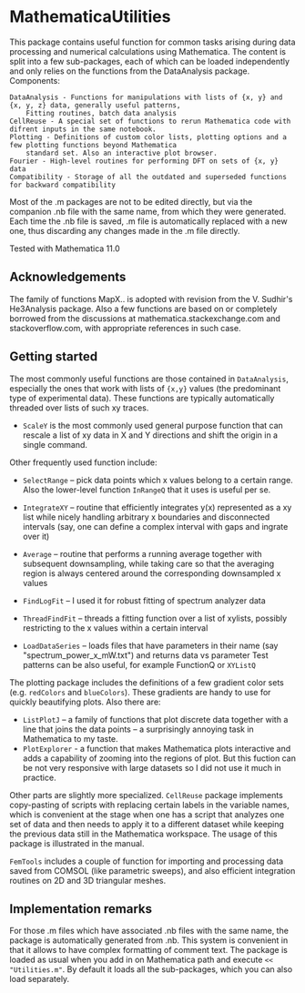 # MathematicaUtilities

This package contains useful function for common tasks arising during data processing and numerical calculations using Mathematica. 
The content is split into a few sub-packages, each of which can be loaded independently and only relies on the functions 
from the DataAnalysis package.   
	Components:
	
	DataAnalysis - Functions for manipulations with lists of {x, y} and {x, y, z} data, generally useful patterns, 
		Fitting routines, batch data analysis
	CellReuse - A special set of functions to rerun Mathematica code with difrent inputs in the same notebook.
	Plotting - Definitions of custom color lists, plotting options and a few plotting functions beyond Mathematica
		standard set. Also an interactive plot browser. 
	Fourier - High-level routines for performing DFT on sets of {x, y} data 
	Compatibility - Storage of all the outdated and superseded functions for backward compatibility

Most of the .m packages are not to be edited directly, but via the companion .nb file with
the same name, from which they were generated. Each time the .nb file is saved, .m file is automatically replaced with a 
new one, thus discarding any changes made in the .m file directly.

Tested with Mathematica 11.0

## Acknowledgements

The family of functions MapX.. is adopted with revision from the V. Sudhir's He3Analysis package.
Also a few functions are based on or completely borrowed from the discussions at mathematica.stackexchange.com and
stackoverflow.com, with appropriate references in such case. 

## Getting started

The most commonly useful functions are those contained in `DataAnalysis`, especially the ones that work with lists of `{x,y}` values (the predominant type of experimental data). These functions are typically automatically threaded over lists of such xy traces.

- `ScaleY` is the most commonly used general purpose function that can rescale a list of xy data in X and Y directions and shift the origin in a single command. 
 
Other frequently used function include:
- `SelectRange` – pick data points which x values belong to a certain range. Also the lower-level function `InRangeQ` that it uses is useful per se.
- `IntegrateXY` – routine that efficiently integrates y(x) represented as a xy list while nicely handling arbitrary x boundaries and disconnected intervals (say, one can define a complex interval with gaps and ingrate over it)
- `Average` – routine that performs a running average together with subsequent downsampling, while taking care so that the averaging region is always centered around the corresponding downsampled x values

- `FindLogFit` – I used it for robust fitting of spectrum analyzer data
- `ThreadFindFit` – threads a fitting function over a list of xylists, possibly restricting to the x values within a certain interval
- `LoadDataSeries` – loads files that have parameters in their name (say "spectrum_power_x_mW.txt") and returns data vs parameter
Test patterns can be also useful, for example FunctionQ or `XYListQ`
 
The plotting package includes the definitions of a few gradient color sets (e.g. `redColors` and `blueColors`). These gradients are handy to use for quickly beautifying plots. Also there are:
- `ListPlotJ` – a family of functions that plot discrete data together with a line that joins the data points – a surprisingly annoying task in Mathematica to my taste. 
- `PlotExplorer`  - a function that makes Mathematica plots interactive and adds a capability of zooming into the regions of plot. But this fuction can be not very responsive with large datasets so I did not use it much in practice. 
 
Other parts are slightly more specialized. `CellReuse` package implements copy-pasting of scripts with replacing certain labels in the variable names, which is convenient at the stage when one has a script that analyzes one set of data and then needs to apply it to a different dataset while keeping the previous data still in the Mathematica workspace. The usage of this package is illustrated in the manual.  
 
`FemTools` includes a couple of function for importing and processing data saved from COMSOL (like parametric sweeps), and also efficient integration routines on 2D and 3D triangular meshes.
 

## Implementation remarks

For those .m files which have associated .nb files with the same name, the package is automatically generated from .nb. This system is convenient in that it allows to have complex formatting of comment text. The package is loaded as usual when you add in on Mathematica path and execute `<< "Utilities.m"`. By default it loads all the sub-packages, which you can also load separately.
